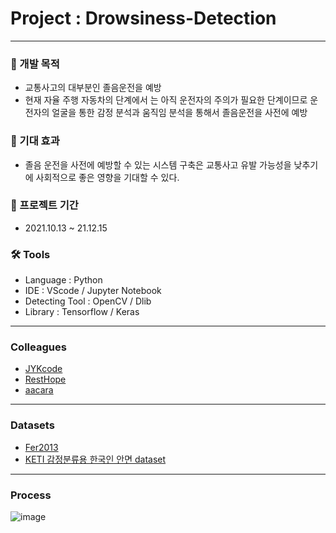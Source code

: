 # Project : Drowsiness-Detection
___
### 📣 개발 목적
- 교통사고의 대부분인 졸음운전을 예방
- 현재 자율 주행 자동차의 단계에서 는 아직 운전자의 주의가 필요한 단계이므로 운전자의 얼굴을 통한 감정 분석과 움직임 분석을 통해서 졸음운전을 사전에 예방

### 📣 기대 효과
- 졸음 운전을 사전에 예방할 수 있는 시스템 구축은 교통사고 유발 가능성을 낮추기에 사회적으로 좋은 영향을 기대할 수 있다.

### 📆 프로젝트 기간
- 2021.10.13 ~ 21.12.15

### 🛠 Tools
- Language : Python
- IDE : VScode / Jupyter Notebook
- Detecting Tool : OpenCV / Dlib
- Library : Tensorflow / Keras
---

### Colleagues
- [JYKcode](https://github.com/JYKcode)
- [RestHope](https://github.com/RestHope)
- [aacara](https://github.com/aacara)
---

### Datasets
- [Fer2013](https://www.kaggle.com/msambare/fer2013)
- [KETI 감정분류용 한국인 안면 dataset](https://aihub.or.kr/opendata/keti-data/recognition-visual/KETI-01-001)
---

### Process
![image](https://user-images.githubusercontent.com/88880041/145985351-a6f01f9e-65f3-4762-b98f-e0df66597040.png)


